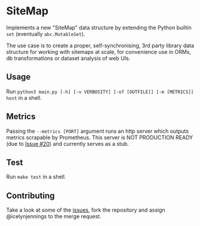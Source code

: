 # SiteMap

Implements a new "SiteMap" data structure by extending the Python builtin `set` (eventually `abc.MutableSet`).

The use case is to create a proper, self-synchronising, 3rd party library data structure for working with sitemaps at scale, for convenience use in ORMs, db transformations or dataset analysis of web UIs.

## Usage

Run `python3 main.py [-h] [-v VERBOSITY] [-of [OUTFILE]] [-m [METRICS]] host` in a shell.

## Metrics

Passing the `--metrics [PORT]` argument runs an http server which outputs metrics scrapable by Prometheus. This server is NOT PRODUCTION READY (due to [Issue #20](https://github.com/icelynjennings/sitemap/issues/20)) and currently serves as a stub.

## Test

Run `make test` in a shell.

## Contributing

Take a look at some of the [issues](https://github.com/icelynjennings/sitemap/issues), fork the repository and assign @icelynjennings to the merge request.
